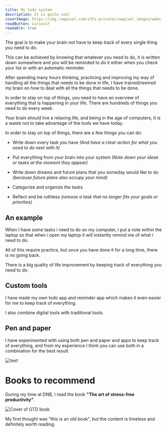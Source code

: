```yaml
---
title: My todo system
description: It is quite cool
coverImage: https://img.rawpixel.com/s3fs-private/rawpixel_images/website_content/pd223-pdzhengyan00044-image.jpg?w=1000&dpr=1&fit=default&crop=default&q=65&vib=3&con=3&usm=15&bg=F4F4F3&ixlib=js-2.2.1&s=a3aa8ff9a6a62f81a96500e558ece500
readButton: Curious?
readable: true
---
```


The goal is to make your brain not have to keep track of every single thing you need to do.

This can be achieved by knowing that whatever you need to do,
it is written down somewhere and you will be reminded to do it either when you check your list
or with an automatic reminder.

After spending many hours thinking, practicing and improving my way of handling
all the things that needs to be done in life, I have trained/rewired
my brain on how to deal with all the things that needs to be done.

In order to stay on top of things, you need to have an overview of everything that is happening in your life. There are hundreds of things you need to do every week.

Your brain should live a relaxing life, and being in the age of computers,
it is a waste not to take advantage of the tools we have today.

<my-hr class="pa-10">
</my-hr>

In order to stay on top of things, there are a few things you can do:

- Write down every task you have *(And have a clear action for what you need to do next with it)*

- Put everything from your brain into your system *(Note down your ideas or tasks at the moment they appear)*

- Write down dreams and future plans that you someday would like to do *(because future plans also occupy your mind)*

- Categorize and organize the tasks

- Reflect and be ruthless *(remove a task that no longer fits your goals or priorities)*

## An example

When I have some tasks i need to do on my computer, i put a note within the laptop so that when i open my laptop it will instantly remind me of what i need to do.

<my-hr class="pb-6"></my-hr>

All of this require practice, but once you have done it for a long time,
there is no going back.

There is a big quality of life improvement by keeping track of everything you need to do.

## Custom tools

I have made my own todo app and reminder app which makes it even easier for me to keep track of everything.

I also combine digital tools with traditional tools.

## Pen and paper

I have experimented with using both pen and paper and apps to keep track of everything,
and from my experience I think you can use both in a combination for the best result.

![text](/public/todo_notes.jpg)

<read-more text="Book recommendation">

# Books to recommend

During my time at DNB, I read the book **"The art of stress-free productivity"**.

![Cover of GTD book](https://gyazo.com/3ac5e77bac5f82a550d3e8e4fcd451d1.png)

My first thought was "this is an old book", but the content is timeless and definitely worth reading.


</read-more>
